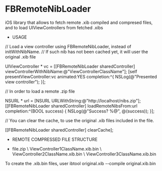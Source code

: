 FBRemoteNibLoader
=================

iOS library that allows to fetch remote .xib compiled and compresed files, and to load UIViewControllers from fetched .xibs

* USAGE

// Load a view controller using FBRemoteNibLoader, instead of initWithNibName.
// If such nib has not been cached yet, it will user the original .xib file

UIViewController * vc = [[FBRemoteNibLoader sharedController] viewControllerWithNibName:@"ViewControllerClassName"];
[self presentViewController:vc
                   animated:YES
                 completion:^{
                     NSLog(@"Presented view controller");
                 }];


// In order to load a remote .zip file

NSURL * url = [NSURL URLWithString:@"http://localhost/nibs.zip"];
[[FBRemoteNibLoader sharedController] loadRemoteNibsFrom:url
                                              completion:^(BOOL success) {
                                                  NSLog(@"Success? %@", @(success));
                                              }];

// You can clear the cache, to use the original .xib files included in the file.

[[FBRemoteNibLoader sharedController] clearCache];

* REMOTE COMPRESSED FILE STRUCTURE

- file.zip
\ ViewController1ClassName.xib.bin
\ ViewController2ClassName.xib.bin
\ ViewController3ClassName.xib.bin

To create the .xib.bin files, user
ibtool original.xib --compile original.xib.bin
